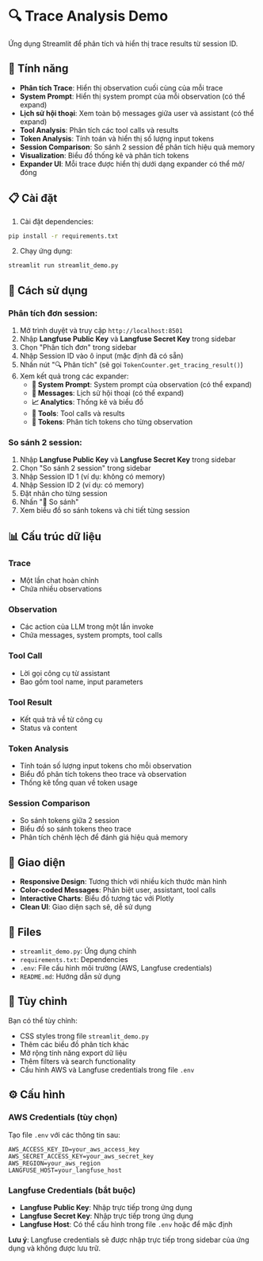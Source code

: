 # 🔍 Trace Analysis Demo

Ứng dụng Streamlit để phân tích và hiển thị trace results từ session ID.

## 🚀 Tính năng

- **Phân tích Trace**: Hiển thị observation cuối cùng của mỗi trace
- **System Prompt**: Hiển thị system prompt của mỗi observation (có thể expand)
- **Lịch sử hội thoại**: Xem toàn bộ messages giữa user và assistant (có thể expand)
- **Tool Analysis**: Phân tích các tool calls và results
- **Token Analysis**: Tính toán và hiển thị số lượng input tokens
- **Session Comparison**: So sánh 2 session để phân tích hiệu quả memory
- **Visualization**: Biểu đồ thống kê và phân tích tokens
- **Expander UI**: Mỗi trace được hiển thị dưới dạng expander có thể mở/đóng

## 📋 Cài đặt

1. Cài đặt dependencies:
```bash
pip install -r requirements.txt
```

2. Chạy ứng dụng:
```bash
streamlit run streamlit_demo.py
```

## 🎯 Cách sử dụng

### Phân tích đơn session:
1. Mở trình duyệt và truy cập `http://localhost:8501`
2. Nhập **Langfuse Public Key** và **Langfuse Secret Key** trong sidebar
3. Chọn "Phân tích đơn" trong sidebar
4. Nhập Session ID vào ô input (mặc định đã có sẵn)
5. Nhấn nút "🔍 Phân tích" (sẽ gọi `TokenCounter.get_tracing_result()`)
6. Xem kết quả trong các expander:
   - **🎯 System Prompt**: System prompt của observation (có thể expand)
   - **💬 Messages**: Lịch sử hội thoại (có thể expand)
   - **📈 Analytics**: Thống kê và biểu đồ
   - **🔧 Tools**: Tool calls và results
   - **🎯 Tokens**: Phân tích tokens cho từng observation

### So sánh 2 session:
1. Nhập **Langfuse Public Key** và **Langfuse Secret Key** trong sidebar
2. Chọn "So sánh 2 session" trong sidebar
3. Nhập Session ID 1 (ví dụ: không có memory)
4. Nhập Session ID 2 (ví dụ: có memory)
5. Đặt nhãn cho từng session
6. Nhấn "🔄 So sánh"
7. Xem biểu đồ so sánh tokens và chi tiết từng session

## 📊 Cấu trúc dữ liệu

### Trace
- Một lần chat hoàn chỉnh
- Chứa nhiều observations

### Observation
- Các action của LLM trong một lần invoke
- Chứa messages, system prompts, tool calls

### Tool Call
- Lời gọi công cụ từ assistant
- Bao gồm tool name, input parameters

### Tool Result
- Kết quả trả về từ công cụ
- Status và content

### Token Analysis
- Tính toán số lượng input tokens cho mỗi observation
- Biểu đồ phân tích tokens theo trace và observation
- Thống kê tổng quan về token usage

### Session Comparison
- So sánh tokens giữa 2 session
- Biểu đồ so sánh tokens theo trace
- Phân tích chênh lệch để đánh giá hiệu quả memory

## 🎨 Giao diện

- **Responsive Design**: Tương thích với nhiều kích thước màn hình
- **Color-coded Messages**: Phân biệt user, assistant, tool calls
- **Interactive Charts**: Biểu đồ tương tác với Plotly
- **Clean UI**: Giao diện sạch sẽ, dễ sử dụng

## 📁 Files

- `streamlit_demo.py`: Ứng dụng chính
- `requirements.txt`: Dependencies
- `.env`: File cấu hình môi trường (AWS, Langfuse credentials)
- `README.md`: Hướng dẫn sử dụng

## 🔧 Tùy chỉnh

Bạn có thể tùy chỉnh:
- CSS styles trong file `streamlit_demo.py`
- Thêm các biểu đồ phân tích khác
- Mở rộng tính năng export dữ liệu
- Thêm filters và search functionality
- Cấu hình AWS và Langfuse credentials trong file `.env`

## ⚙️ Cấu hình

### AWS Credentials (tùy chọn)
Tạo file `.env` với các thông tin sau:
```
AWS_ACCESS_KEY_ID=your_aws_access_key
AWS_SECRET_ACCESS_KEY=your_aws_secret_key
AWS_REGION=your_aws_region
LANGFUSE_HOST=your_langfuse_host
```

### Langfuse Credentials (bắt buộc)
- **Langfuse Public Key**: Nhập trực tiếp trong ứng dụng
- **Langfuse Secret Key**: Nhập trực tiếp trong ứng dụng
- **Langfuse Host**: Có thể cấu hình trong file `.env` hoặc để mặc định

**Lưu ý**: Langfuse credentials sẽ được nhập trực tiếp trong sidebar của ứng dụng và không được lưu trữ.
